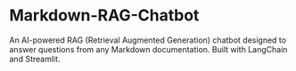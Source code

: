 # Markdown-RAG-Chatbot
An AI-powered RAG (Retrieval Augmented Generation) chatbot designed to answer questions from any Markdown documentation. Built with LangChain and Streamlit.
